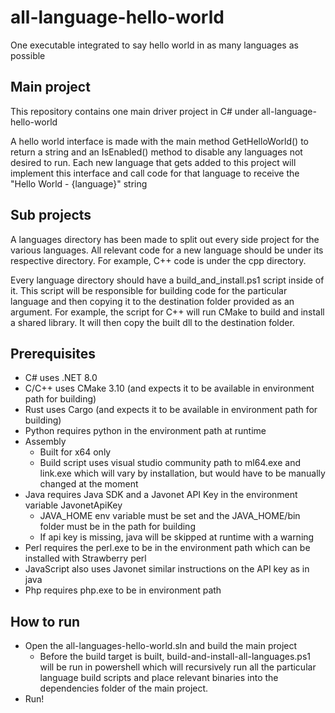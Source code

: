 # all-language-hello-world
One executable integrated to say hello world in as many languages as possible

## Main project
This repository contains one main driver project in C# under all-language-hello-world

A hello world interface is made with the main method GetHelloWorld() to return a string and an IsEnabled() method to disable any languages not desired to run. Each new language that gets added to this project will implement this interface and call code for that language to receive the "Hello World - {language}" string 

## Sub projects
A languages directory has been made to split out every side project for the various languages. All relevant code for a new language should be under its respective directory. For example, C++ code is under the cpp directory.

Every language directory should have a build_and_install.ps1 script inside of it. This script will be responsible for building code for the particular language and then copying it to the destination folder provided as an argument. For example, the script for C++ will run CMake to build and install a shared library. It will then copy the built dll to the destination folder.

## Prerequisites
- C# uses .NET 8.0
- C/C++ uses CMake 3.10 (and expects it to be available in environment path for building)
- Rust uses Cargo (and expects it to be available in environment path for building)
- Python requires python in the environment path at runtime
- Assembly 
  - Built for x64 only
  - Build script uses visual studio community path to ml64.exe and link.exe which will vary by installation, but would have to be manually changed at the moment
- Java requires Java SDK and a Javonet API Key in the environment variable JavonetApiKey
  - JAVA_HOME env variable must be set and the JAVA_HOME/bin folder must be in the path for building
  - If api key is missing, java will be skipped at runtime with a warning
- Perl requires the perl.exe to be in the environment path which can be installed with Strawberry perl
- JavaScript also uses Javonet similar instructions on the API key as in java
- Php requires php.exe to be in environment path

## How to run
- Open the all-languages-hello-world.sln and build the main project
  - Before the build target is built, build-and-install-all-languages.ps1 will be run in powershell which will recursively run all the particular language build scripts and place relevant binaries into the dependencies folder of the main project.
- Run!